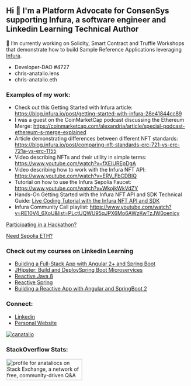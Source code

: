 ## Hi 👋 I'm a Platform Advocate for ConsenSys supporting Infura, a software engineer and Linkedin Learning Technical Author
🔭 I’m currently working on Solidity, Smart Contract and Truffle Workshops that demonstrate how to build Sample Reference Applications leveraging [Infura](https://infura.io/register).

- Developer-DAO #4727
- chris-anatalio.lens
- chris-anatalio.eth

### Examples of my work:
- Check out this Getting Started with Infura article:  https://blog.infura.io/post/getting-started-with-infura-28e41844cc89
- I was a guest on the CoinMarketCap podcast discussing the Ethereum Merge: https://coinmarketcap.com/alexandria/article/special-podcast-ethereum-s-merge-explained
- Article demonstrating differences between different NFT standards: https://blog.infura.io/post/comparing-nft-standards-erc-721-vs-erc-721a-vs-erc-1155
- Video describing NFTs and their utility in simple terms: https://www.youtube.com/watch?v=fXEIUREpDgA
- Video describing how to work with the Infura NFT API: https://www.youtube.com/watch?v=ERV_FbCDBIQ
- Tutorial on how to use the Infura Sepolia Faucet:  https://www.youtube.com/watch?v=WkojkWkVdZY
- Hands-On Getting Started with the Infura NFT API and SDK Technical Guide:  [Live Coding Tutorial with the Infura NFT API and SDK](https://www.youtube.com/watch?v=FrR9bF6S_fg)
- Infura Community Call playlist:  https://www.youtube.com/watch?v=RE10V4_6XoU&list=PLctUQWU95qJPX6Mo6AWzKwTzJW0oenicy

[Participating in a Hackathon?](https://consensys.net/developers/ultimate-hackathon-survival-guide/)

[Need Sepolia ETH?](https://www.infura.io/faucet/sepolia)

### Check out my courses on Linkedin Learning
 - [Building a Full-Stack App with Angular 2+ and
   Spring Boot](https://linkedin-learning.pxf.io/building-a-full-stack-app-with-angular-2-plus-and-spring-boot)
 - [JHipster: Build and DeploySpring Boot
   Microservices](https://linkedin-learning.pxf.io/jhipster-build-and-deploy-spring-boot-microservices)
 - [Reactive Java 8](https://linkedin-learning.pxf.io/reactive-java-8)
 - [Reactive Spring](https://linkedin-learning.pxf.io/19QKz)
 - [Building a Reactive App with Angular and SpringBoot 2](https://linkedin-learning.pxf.io/full-stack-reactive-app-java-spring-angular)

### Connect:
- [Linkedin](https://www.linkedin.com/in/anataliocs/)
- [Personal Website](https://chris-anatalio.dev/)

<a href="https://twitter.com/CAnatalio">
 <img src="https://img.shields.io/twitter/follow/canatalio?logo=twitter&style=for-the-badge" alt="canatalio" />
</a>

### StackOverflow Stats:

<a href="https://stackexchange.com/users/267167"><img src="https://stackexchange.com/users/flair/267167.png" width="208" height="58" alt="profile for anataliocs on Stack Exchange, a network of free, community-driven Q&amp;A sites" title="profile for anataliocs on Stack Exchange, a network of free, community-driven Q&amp;A sites"></a>
